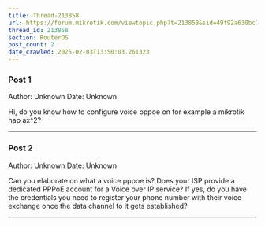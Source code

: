 ```yaml
---
title: Thread-213858
url: https://forum.mikrotik.com/viewtopic.php?t=213858&sid=49f92a630bc7970d8ca50523be880e8f
thread_id: 213858
section: RouterOS
post_count: 2
date_crawled: 2025-02-03T13:50:03.261323
---
```


### Post 1
Author: Unknown
Date: Unknown

Hi, do you know how to configure voice pppoe on for example a mikrotik hap ax^2?

---
### Post 2
Author: Unknown
Date: Unknown

Can you elaborate on what a voice pppoe is? Does your ISP provide a dedicated PPPoE account for a Voice over IP service? If yes, do you have the credentials you need to register your phone number with their voice exchange once the data channel to it gets established?

---
